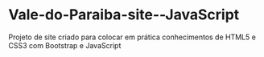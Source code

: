 # Vale-do-Paraiba-site--JavaScript
 Projeto de site criado para colocar em prática conhecimentos de HTML5 e CSS3 com Bootstrap e JavaScript
